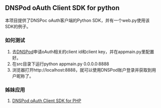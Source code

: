 ## DNSPod oAuth Client SDK for python

本项目提供了DNSPoc oAuth客户端的Python SDK，并有一个web.py使用该SDK的例子。

### 如何测试

1. 去[DNSPod](https://dnspod.cn)申请oAuth相关的client id和client key，并在appmain.py里配置好。
1. 在src目录下运行python appmain.py 0.0.0.0:8888
1. 浏览器打开http://localhost:8888，就可以使用DNSPod账户登录并获取到用户昵称了。

### 姊妹应用

1. [DNSPod oAuth Client SDK for PHP](https://github.com/yizero/dnspod-oauth-client)

